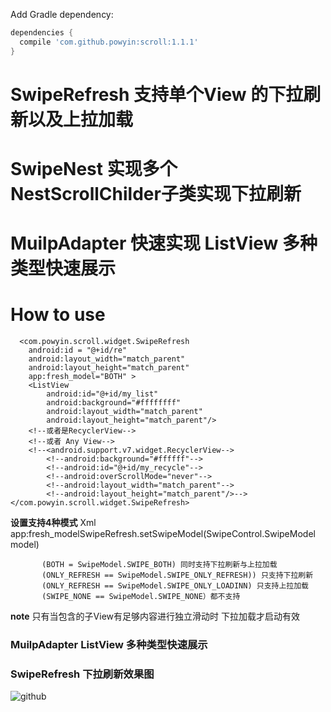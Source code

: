 Add Gradle dependency:
```gradle
dependencies {
  compile 'com.github.powyin:scroll:1.1.1'
}
```


# SwipeRefresh 支持单个View 的下拉刷新以及上拉加载
# SwipeNest 实现多个NestScrollChilder子类实现下拉刷新 
# MuilpAdapter 快速实现 ListView 多种类型快速展示 



# How to use

      <com.powyin.scroll.widget.SwipeRefresh
        android:id = "@+id/re"
        android:layout_width="match_parent"
        android:layout_height="match_parent"
        app:fresh_model="BOTH" >
        <ListView
            android:id="@+id/my_list"
            android:background="#ffffffff"
            android:layout_width="match_parent"
            android:layout_height="match_parent"/>
        <!--或者是RecyclerView-->
        <!--或者 Any View-->
        <!--<android.support.v7.widget.RecyclerView-->
            <!--android:background="#ffffff"-->
            <!--android:id="@+id/my_recycle"-->
            <!--android:overScrollMode="never"-->
            <!--android:layout_width="match_parent"-->
            <!--android:layout_height="match_parent"/>-->
    </com.powyin.scroll.widget.SwipeRefresh>
    
**设置支持4种模式**  </tag></tag> Xml app:fresh_model</tag></tag>SwipeRefresh.setSwipeModel(SwipeControl.SwipeModel model)

```
       (BOTH = SwipeModel.SWIPE_BOTH) 同时支持下拉刷新与上拉加载  
       (ONLY_REFRESH == SwipeModel.SWIPE_ONLY_REFRESH)) 只支持下拉刷新 
       (ONLY_REFRESH == SwipeModel.SWIPE_ONLY_LOADINN) 只支持上拉加载 
       (SWIPE_NONE == SwipeModel.SWIPE_NONE）都不支持
```
**note**   </tag></tag>  只有当包含的子View有足够内容进行独立滑动时 下拉加载才启动有效


### MuilpAdapter   ListView 多种类型快速展示 

### SwipeRefresh 下拉刷新效果图
![github](https://github.com/powyin/nest-scroll/blob/master/app/src/main/res/raw/refresh_pre.gif "github")  








